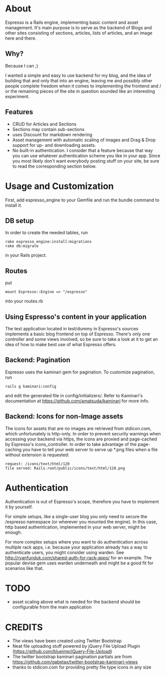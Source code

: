 About
=====

Espresso is a Rails engine, implementing basic content and asset
management. It's main purpose is to serve as the backend of Blogs and
other sites consisting of sections, articles, lists of articles, and an
image here and there.

Why?
----

Because I can ;)

I wanted a simple and easy to use backend for my blog, and the idea of
building that and only that into an engine, leaving me and possibly
other people complete freedom when it comes to implementing the frontend
and / or the remaining pieces of the site in question sounded like an
interesting experiment.

Features
--------

- CRUD for Articles and Sections
- Sections may contain sub-sections
- uses Discount for markdown rendering
- Asset management with automatic scaling of images and Drag & Drop
  support for up- and downloading assets.
- No built-in authentication. I consider that a feature because that way
  you can use whatever authentication scheme you like in your app. Since
  you most likely don't want everybody posting stuff on your site, be sure
  to read the corresponding section below.


Usage and Customization
=======================

First, add espresso_engine to your Gemfile and run the bundle command to
install it.

DB setup
--------

In order to create the needed tables, run

    rake espresso_engine:install:migrations
    rake db:migrate

in your Rails project.

Routes
------

put

    mount Espresso::Engine => "/espresso"

into your routes.rb

Using Espresso's content in your application
--------------------------------------------

The test application located in test/dummy in Espresso's sources
implements a basic blog frontend on top of Espresso. There's only one
controller and some views involved, so be sure to take a look at it to
get an idea of how to make best use of what Espresso offers.

Backend: Pagination
-------------------

Espresso uses the kaminari gem for pagination. To customize pagination,
run 

    rails g kaminari:config

and edit the generated file in config/initializers/. Refer to Kaminari's
documentation at https://github.com/amatsuda/kaminari for more info.

Backend: Icons for non-Image assets
-----------------------------------

The icons for assets that are no images are retrieved from stdicon.com,
which unfortunately is http-only. In order to prevent security warnings
when accessing your backend via https, the icons are proxied and
page-cached by Espresso's icons_controller. In order to take advantage
of the page-caching you have to tell your web server to serve up \*.png
files when a file without extension is requested:

    request: /icons/text/html/120
    file served: Rails.root/public/icons/text/html/120.png


Authentication
==============

Authentication is out of Espresso's scope, therefore you have to implement
it by yourself.

For simple setups, like a single-user blog you only need to secure the
/espresso namespace (or wherever you mounted the engine). In this case,
http based authentication, implemented in your web server, might be
enough.

For more complex setups where you want to do authentication across
multiple rack apps, i.e. because your application already has a way to
authenticate users, you might consider using warden. See
http://ryanfunduk.com/shared-auth-for-rack-apps/ for an example. The
popular devise gem uses warden underneath and might be a good fit for
scenarios like that.


TODO
====

- asset scaling above what is needed for the backend should be configurable
  from the main application


CREDITS
=======

- The views have been created using Twitter Bootstrap
- Neat file uploading stuff powered by jQuery File Upload Plugin
  (https://github.com/blueimp/jQuery-File-Upload)
- The twitter bootstrap kaminari pagination partials are from
  https://github.com/gabetax/twitter-bootstrap-kaminari-views
- thanks to stdicon.com for providing pretty file type icons in any size

